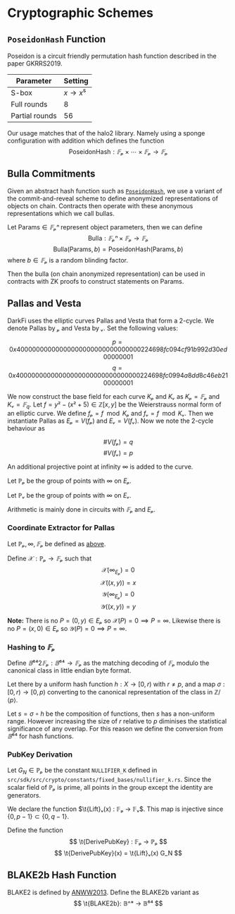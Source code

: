 # Cryptographic Schemes

## `PoseidonHash` Function

Poseidon is a circuit friendly permutation hash function described in
the paper GKRRS2019.

| Parameter         | Setting                        |
|-------------------|--------------------------------|
| S-box             | $x → x⁵$                       |
| Full rounds       | 8                              |
| Partial rounds    | 56                             |

Our usage matches that of the halo2 library. Namely using a sponge configuration
with addition which defines the function
$$\textrm{PoseidonHash} : 𝔽ₚ × ⋯ × 𝔽ₚ → 𝔽ₚ$$

## Bulla Commitments

Given an abstract hash function such as [`PoseidonHash`](#poseidonhash-function),
we use a variant of the commit-and-reveal scheme to define anonymized
representations of objects on chain. Contracts then operate with these anonymous
representations which we call bullas.

Let $\textrm{Params} ∈ 𝔽ₚⁿ$ represent object parameters, then we can define
$$ \textrm{Bulla} : 𝔽ₚⁿ × 𝔽ₚ → 𝔽ₚ $$
$$ \textrm{Bulla}(\textrm{Params}, b) = \textrm{PoseidonHash}(\textrm{Params}, b) $$
where $b ∈ 𝔽ₚ$ is a random blinding factor.

Then the bulla (on chain anonymized representation) can be used in contracts
with ZK proofs to construct statements on $\textrm{Params}$.

## Pallas and Vesta

DarkFi uses the elliptic curves Pallas and Vesta that form a 2-cycle.
We denote Pallas by $ₚ$ and Vesta by $ᵥ$. Set the following values:

$$ p = 0x40000000000000000000000000000000224698fc094cf91b992d30ed00000001 $$
$$ q = 0x40000000000000000000000000000000224698fc0994a8dd8c46eb2100000001 $$

We now construct the base field for each curve $Kₚ$ and $Kᵥ$ as
$Kₚ = 𝔽ₚ$ and $Kᵥ = 𝔽_q$.
Let $f = y² - (x² + 5) ∈ ℤ[x, y]$ be the Weierstrauss normal form of an elliptic curve.
We define $fₚ = f \mod{Kₚ}$ and $fᵥ = f \mod{Kᵥ}$.
Then we instantiate Pallas as $Eₚ = V(fₚ)$ and $Eᵥ = V(fᵥ)$. Now we note the
2-cycle behaviour as

$$ \#V(fₚ) = q $$
$$ \#V(fᵥ) = p $$

An additional projective point at infinity $∞$ is added to the curve.

Let $ℙₚ$ be the group of points with $∞$ on $Eₚ$.

Let $ℙᵥ$ be the group of points with $∞$ on $Eᵥ$.

Arithmetic is mainly done in circuits with $𝔽ₚ$ and $Eₚ$.

### Coordinate Extractor for Pallas

Let $ℙₚ, ∞, 𝔽ₚ$ be defined as [above](#pallas-and-vesta).

Define $\mathcal{X} : ℙₚ → 𝔽ₚ$ such that
$$ \mathcal{X}(∞_{Eₚ}) = 0 $$
$$ \mathcal{X}((x, y)) = x $$
$$ \mathcal{Y}(∞_{Eₚ}) = 0 $$
$$ \mathcal{Y}((x, y)) = y $$

**Note:** There is no $P = (0, y) ∈ Eₚ$ so $\mathcal{X}(P) = 0 ⟹  P = ∞$.
Likewise there is no $P = (x, 0) ∈ Eₚ$ so $\mathcal{Y}(P) = 0 ⟹  P = ∞$.

### Hashing to $𝔽ₚ$

Define $𝔹⁶⁴2𝔽ₚ : 𝔹⁶⁴ → 𝔽ₚ$ as the matching decoding of $𝔽ₚ$ modulo
the canonical class in little endian byte format.

Let there by a uniform hash function $h : X → [0, r)$ with $r ≠ p$,
and a map $σ : [0, r) → [0, p)$ converting to the canonical representation
of the class in $ℤ/⟨p⟩$.

Let $s = σ ∘ h$ be the composition of functions, then $s$ has a non-uniform
range. However increasing the size of $r$ relative to $p$ diminises the
statistical significance of any overlap.
For this reason we define the conversion from $𝔹⁶⁴$ for hash functions.

### PubKey Derivation

Let $G_N ∈ ℙₚ$ be the constant `NULLIFIER_K` defined in
`src/sdk/src/crypto/constants/fixed_bases/nullifier_k.rs`.
Since the scalar field of $ℙₚ$ is prime, all points in the group except
the identity are generators.

We declare the function $\t{Lift}ᵥ(x) : 𝔽ₚ → 𝔽ᵥ$. This map is injective since
$\{0, p - 1 \} ⊂ \{0, q - 1\}$.

Define the function
$$ \t{DerivePubKey} : 𝔽ₚ → ℙₚ $$
$$ \t{DerivePubKey}(x) = \t{Lift}ᵥ(x) G_N $$

## BLAKE2b Hash Function

BLAKE2 is defined by [ANWW2013](https://blake2.net/#sp).
Define the BLAKE2b variant as
$$ \t{BLAKE2b}: 𝔹^* → 𝔹⁶⁴ $$

